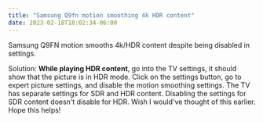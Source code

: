 ```yaml
---
title: "Samsung Q9fn motion smoothing 4k HDR content"
date: 2023-02-18T18:02:34-06:00
---
```


Samsung Q9FN motion smooths 4k/HDR content despite being disabled in settings.

Solution: **While playing HDR content**, go into the TV settings, it should show that the picture is in HDR mode.
Click on the settings button, go to expert picture settings, and disable the motion smoothing settings.
The TV has separate settings for SDR and HDR content.
Disabling the settings for SDR content doesn't disable for HDR.
Wish I would've thought of this earlier.
Hope this helps!
